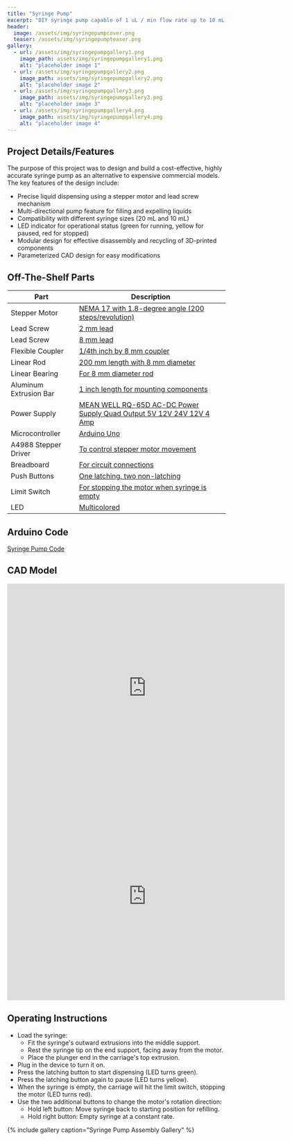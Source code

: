 ```yaml
---
title: "Syringe Pump"
excerpt: "DIY syringe pump capable of 1 uL / min flow rate up to 10 mL / min"
header:
  image: /assets/img/syringepumpcover.png
  teaser: /assets/img/syringepumpteaser.png
gallery:
  - url: /assets/img/syringepumpgallery1.png
    image_path: assets/img/syringepumpgallery1.png
    alt: "placeholder image 1"
  - url: /assets/img/syringepumpgallery2.png
    image_path: assets/img/syringepumpgallery2.png
    alt: "placeholder image 2"
  - url: /assets/img/syringepumpgallery3.png
    image_path: assets/img/syringepumpgallery3.png
    alt: "placeholder image 3"
  - url: /assets/img/syringepumpgallery4.png
    image_path: assets/img/syringepumpgallery4.png
    alt: "placeholder image 4"
---
```


## Project Details/Features 

The purpose of this project was to design and build a cost-effective, highly accurate syringe pump as an alternative to expensive commercial models. The key features of the design include:
* Precise liquid dispensing using a stepper motor and lead screw mechanism
* Multi-directional pump feature for filling and expelling liquids
* Compatibility with different syringe sizes (20 mL and 10 mL)
* LED indicator for operational status (green for running, yellow for paused, red for stopped)
* Modular design for effective disassembly and recycling of 3D-printed components
* Parameterized CAD design for easy modifications

## Off-The-Shelf Parts 

| Part | Description |
|------|-------------|
| Stepper Motor | [NEMA 17 with 1.8-degree angle (200 steps/revolution)](https://www.amazon.com/gp/product/B07LF898KN/ref=ppx_yo_dt_b_search_asin_title?ie=UTF8&th=1) |
| Lead Screw | [2 mm lead](https://www.amazon.com/dp/B07R1H5ZMV/ref=cm_sw_em_r_mt_dp_0YZ13D4HQBGW2Z86PBV1?_encoding=UTF8&psc=1) |
| Lead Screw | [8 mm lead](https://www.amazon.com/gp/product/B0B8RKN89V?ie=UTF8&th=1&linkCode=sl1&tag=drd0cf-20&linkId=bb4eefbbfff880704d7cd0784b1af8c0&language=en_US&ref_=as_li_ss_tl) |
| Flexible Coupler | [1/4th inch by 8 mm coupler](https://us.openbuilds.com/1-4-x-8mm-flexible-coupling/) |
| Linear Rod | [200 mm length with 8 mm diameter](https://www.amazon.com/dp/B07MPGWJMS/ref=cm_sw_em_r_mt_dp_X5AQS0ES7JH8JG83AAZ3) |
| Linear Bearing | [For 8 mm diameter rod](https://www.amazon.com/gp/product/B087WPGQ8T/ref=ppx_yo_dt_b_asin_image_o00_s00?ie=UTF8&psc=1) |
| Aluminum Extrusion Bar | [1 inch length for mounting components](https://us.openbuilds.com/v-slot-20x40-linear-rail/) |
| Power Supply | [MEAN WELL RQ-65D AC-DC Power Supply Quad Output 5V 12V 24V 12V 4 Amp](https://www.amazon.com/dp/B005T9HGLI/ref=cm_sw_em_r_mt_dp_A8CZ056TM52EJGZTGZGR?_encoding=UTF8&psc=1) | 
| Microcontroller | [Arduino Uno](https://www.amazon.com/dp/B007R9TUJE/ref=cm_sw_em_r_mt_dp_TY8JGK0CJD1JEJM4BNNJ) | 
| A4988 Stepper Driver | [To control stepper motor movement](https://www.amazon.com/dp/B01FFGAKK8/ref=cm_sw_em_r_mt_dp_V0YKTYKDWMR8WHTKA53T?_encoding=UTF8&psc=1) |
| Breadboard | [For circuit connections](https://www.amazon.com/dp/B082VYXDF1/ref=cm_sw_em_r_mt_dp_N6Q28CAGPAYCKCSJKDDC?_encoding=UTF8&psc=1) |
| Push Buttons | [One latching, two non-latching](https://www.amazon.com/dp/B07XTBL1NP?psc=1&smid=A2NNH5C5IP9N3O&linkCode=sl1&tag=drd0cf-20&linkId=43b42a7cb2a088ebd85d65cb9da46725&language=en_US&ref_=as_li_ss_tl) |
| Limit Switch | [For stopping the motor when syringe is empty](https://www.amazon.com/gp/product/B073TYWX86/ref=ppx_yo_dt_b_asin_image_o01_s00?ie=UTF8&psc=1) |
| LED | [Multicolored](https://www.amazon.com/dp/B0194Y6MW2/ref=cm_sw_em_r_mt_dp_FW3CFQT7ZGFQ2R04N6G3?_encoding=UTF8&psc=1) |

## Arduino Code

[Syringe Pump Code](https://github.com/samcivilyay/Syringe_Pump_Project_SC/blob/main/Syringe_Pump_Arduino_Code)

## CAD Model
<iframe src="https://vanderbilt643.autodesk360.com/shares/public/SH512d4QTec90decfa6e10515e96ce3f04fe?mode=embed" width="640" height="480" allowfullscreen="true" webkitallowfullscreen="true" mozallowfullscreen="true"  frameborder="0"></iframe><iframe src="https://vanderbilt643.autodesk360.com/shares/public/SH512d4QTec90decfa6e10515e96ce3f04fe?mode=embed" width="640" height="480" allowfullscreen="true" webkitallowfullscreen="true" mozallowfullscreen="true"  frameborder="0"></iframe>

## Operating Instructions
* Load the syringe:
  * Fit the syringe's outward extrusions into the middle support.
  * Rest the syringe tip on the end support, facing away from the motor.
  * Place the plunger end in the carriage's top extrusion.
* Plug in the device to turn it on.
* Press the latching button to start dispensing (LED turns green).
* Press the latching button again to pause (LED turns yellow).
* When the syringe is empty, the carriage will hit the limit switch, stopping the motor (LED turns red).
* Use the two additional buttons to change the motor's rotation direction:
  * Hold left button: Move syringe back to starting position for refilling.
  * Hold right button: Empty syringe at a constant rate.

{% include gallery caption="Syringe Pump Assembly Gallery" %}
